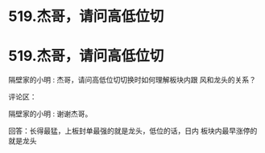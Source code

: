 # 519.杰哥，请问高低位切

# 519.杰哥，请问高低位切

隔壁家的小明 : 杰哥，请问高低位切切换时如何理解板块内跟 风和龙头的关系？

评论区：

隔壁家的小明 : 谢谢杰哥。

回答：长得最猛，上板封单最强的就是龙头，低位的话，日内 板块内最早涨停的就是龙头